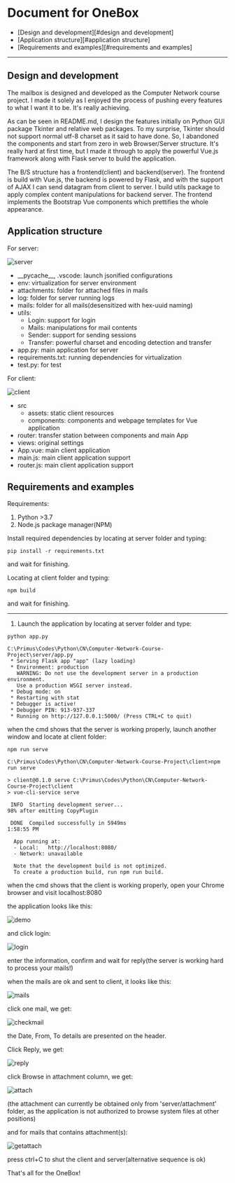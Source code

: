 # Document for OneBox

- [Design and development][#design and development]
- [Application structure][#application structure]
- [Requirements and examples][#requirements and examples]

---

## Design and development

The mailbox is designed and developed as the Computer Network course project. I made it solely as I enjoyed the process of pushing every features to what I want it to be. It's really achieving.

As can be seen in README.md, I design the features initially on Python GUI package Tkinter and relative web packages. To my surprise, Tkinter should not support normal utf-8 charset as it said to have done. So, I abandoned the components and start from zero in web Browser/Server structure. It's really hard at first time, but I made it through to apply the powerful Vue.js framework along with Flask server to build the application.

The B/S structure has a frontend(client) and backend(server). The frontend is build with Vue.js, the backend is powered by Flask, and with the support of AJAX I can send datagram from client to server. I build utils package to apply complex content manipulations for backend server. The frontend implements the Bootstrap Vue components which prettifies the whole appearance.

## Application structure

For server: 

![server](misc/server.png)

- \_\_pycache\_\_, .vscode: launch jsonified configurations
- env: virtualization for server environment
- attachments: folder for attached files in mails
- log: folder for server running logs
- mails: folder for all mails(desensitized with hex-uuid naming)
- utils:
  - Login: support for login
  - Mails: manipulations for mail contents
  - Sender: support for sending sessions
  - Transfer: powerful charset and encoding detection and transfer
- app.py: main application for server
- requirements.txt: running dependencies for virtualization
- test.py: for test

For client: 

![client](misc/client.png)

- src
  - assets: static client resources
  - components: components and webpage templates for Vue application
- router: transfer station between components and main App
- views: original settings
- App.vue: main client application
- main.js: main client application support
- router.js: main client application support

## Requirements and examples

Requirements: 

1. Python >3.7
2. Node.js package manager(NPM)

Install required dependencies by locating at server folder and typing: 

```
pip install -r requirements.txt
```

and wait for finishing.

Locating at client folder and typing: 

```
npm build
```

and wait for finishing.

---

1. Launch the application by locating at server folder and type: 

```
python app.py

C:\Primus\Codes\Python\CN\Computer-Network-Course-Project\server/app.py       
 * Serving Flask app "app" (lazy loading)
 * Environment: production
   WARNING: Do not use the development server in a production environment.
   Use a production WSGI server instead.
 * Debug mode: on
 * Restarting with stat
 * Debugger is active!
 * Debugger PIN: 913-937-337
 * Running on http://127.0.0.1:5000/ (Press CTRL+C to quit)
```

when the cmd shows that the server is working properly, launch another window and locate at client folder: 

```
npm run serve

C:\Primus\Codes\Python\CN\Computer-Network-Course-Project\client>npm run serve

> client@0.1.0 serve C:\Primus\Codes\Python\CN\Computer-Network-Course-Project\client
> vue-cli-service serve

 INFO  Starting development server...
98% after emitting CopyPlugin

 DONE  Compiled successfully in 5949ms                                                             1:58:55 PM

  App running at:
  - Local:   http://localhost:8080/
  - Network: unavailable

  Note that the development build is not optimized.
  To create a production build, run npm run build.
```

when the cmd shows that the client is working properly, open your Chrome browser and visit localhost:8080

the application looks like this: 

![demo](misc/demo.png)

and click login: 

![login](misc/login.png)

enter the information, confirm and wait for reply(the server is working hard to process your mails!)

when the mails are ok and sent to client, it looks like this:

![mails](misc/mails.png)

click one mail, we get: 

![checkmail](misc/checkmail.png)

the Date, From, To details are presented on the header.

Click Reply, we get: 

![reply](misc/reply.png)

click Browse in attachment column, we get: 

![attach](misc/attach.png)

(the attachment can currently be obtained only from 'server/attachment' folder, as the application is not authorized to browse system files at other positions)

and for mails that contains attachment(s):

![getattach](misc/getattach.png)

press ctrl+C to shut the client and server(alternative sequence is ok)

That's all for the OneBox!

